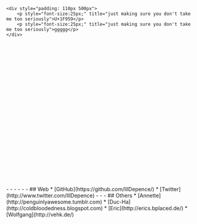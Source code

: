 <!-- custom --><div class="innercontent_l" style="background-image: url('static/img/person/151023-matsudai.jpg'); height: 482px;">
    <div style="padding: 110px 500px">
        <p style="font-size:25px;" title="just making sure you don't take me too seriously">U+1F959</p>
        <p style="font-size:25px;" title="just making sure you don't take me too seriously">ggggg</p>
    </div>
</div>
- - -
- - -
## Web
* [GitHub](https://github.com/IllDepence/)
* [Twitter](http://www.twitter.com/IllDepence)
- - -
## Others
* [Annette](http://penguinlyawesome.tumblr.com)
* [Duc-Ha](http://coldbloodedness.blogspot.com)
* [Eric](http://erics.bplaced.de/)
* [Wolfgang](http://vehk.de/)
